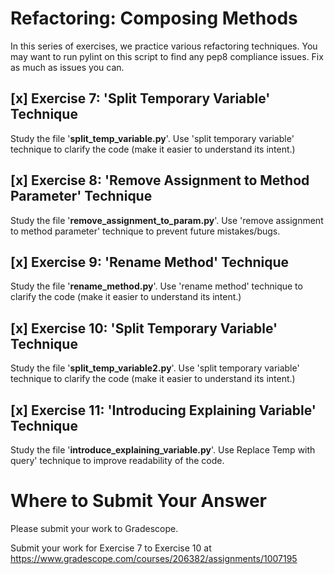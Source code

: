 # Refactoring: Composing Methods

In this series of exercises, we practice various refactoring techniques. You may want to run pylint on this script to find any pep8 compliance issues. Fix as much as issues you can.


## [x] Exercise 7: 'Split Temporary Variable' Technique

Study the file '**split_temp_variable.py**'. Use 'split temporary variable' technique to clarify the code (make it easier to understand its intent.)

## [x] Exercise 8: 'Remove Assignment to Method Parameter' Technique

Study the file '**remove_assignment_to_param.py**'. Use 'remove assignment to method parameter' technique to prevent future mistakes/bugs.

## [x] Exercise 9: 'Rename Method' Technique

Study the file '**rename_method.py**'. Use 'rename method' technique to clarify the code (make it easier to understand its intent.)

## [x] Exercise 10: 'Split Temporary Variable' Technique

Study the file '**split_temp_variable2.py**'. Use 'split temporary variable' technique to clarify the code (make it easier to understand its intent.)

## [x] Exercise 11: 'Introducing Explaining Variable' Technique

Study the file '**introduce_explaining_variable.py**'. Use Replace Temp with query' technique to improve readability of the code. 


# Where to Submit Your Answer

Please submit your work to Gradescope.

Submit your work for Exercise 7 to Exercise 10 at https://www.gradescope.com/courses/206382/assignments/1007195
